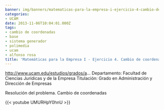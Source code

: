 ```yaml
---
banner: img/banners/matematicas-para-la-empresa-i-ejercicio-4-cambio-de-coordenadas-alfonso-rosa.jpg
categories:
- UCAM
date: 2013-11-06T10:04:01.000Z
tags:
- cambio de coordenadas
- base
- sistema generador
- polimedia
- ucam
- alfonso rosa
title: 'Matemáticas para la Empresa I - Ejercicio 4. Cambio de coordenadas - Alfonso Rosa'
---
```


http://www.ucam.edu/estudios/grados/a...
Departamento: Facultad de Ciencias Jurídicas y de la Empresa 
Titulación: Grado en Administración y Dirección de Empresas

Resolución del problema. Cambio de coordenadas

{{< youtube UMURHpY0hnU >}}
